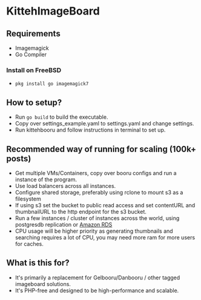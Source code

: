 # KittehImageBoard


## Requirements
- Imagemagick
- Go Compiler

### Install on FreeBSD
- `pkg install go imagemagick7`

## How to setup?
- Run `go build` to build the executable.
- Copy over settings_example.yaml to settings.yaml and change settings.
- Run kittehbooru and follow instructions in terminal to set up.

## Recommended way of running for scaling (100k+ posts)
- Get multiple VMs/Containers, copy over booru configs and run a instance of the program.
- Use load balancers across all instances.
- Configure shared storage, preferably using rclone to mount s3 as a filesystem
- If using s3 set the bucket to public read access and set contentURL and thumbnailURL to the http endpoint for the s3 bucket.
- Run a few instances / cluster of instances across the world, using postgresdb replication or [Amazon RDS](https://aws.amazon.com/rds/postgresql)
- CPU usage will be higher priority as generating thumbnails and searching requires a lot of CPU, you may need more ram for more users for caches.


## What is this for?
- It's primarily a replacement for Gelbooru/Danbooru / other tagged imageboard solutions.
- It's PHP-free and designed to be high-performance and scalable.
